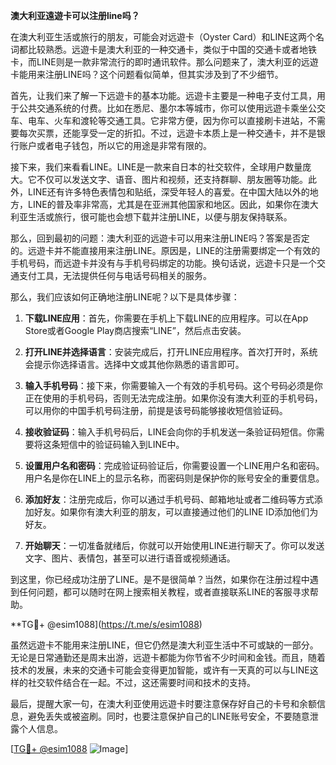**澳大利亚遠遊卡可以注册line吗？**

在澳大利亚生活或旅行的朋友，可能会对远遊卡（Oyster Card）和LINE这两个名词都比较熟悉。远遊卡是澳大利亚的一种交通卡，类似于中国的交通卡或者地铁卡，而LINE则是一款非常流行的即时通讯软件。那么问题来了，澳大利亚的远遊卡能用来注册LINE吗？这个问题看似简单，但其实涉及到了不少细节。

首先，让我们来了解一下远遊卡的基本功能。远遊卡主要是一种电子支付工具，用于公共交通系统的付费。比如在悉尼、墨尔本等城市，你可以使用远遊卡乘坐公交车、电车、火车和渡轮等交通工具。它非常方便，因为你可以直接刷卡进站，不需要每次买票，还能享受一定的折扣。不过，远遊卡本质上是一种交通卡，并不是银行账户或者电子钱包，所以它的用途是非常有限的。

接下来，我们来看看LINE。LINE是一款来自日本的社交软件，全球用户数量庞大。它不仅可以发送文字、语音、图片和视频，还支持群聊、朋友圈等功能。此外，LINE还有许多特色表情包和贴纸，深受年轻人的喜爱。在中国大陆以外的地方，LINE的普及率非常高，尤其是在亚洲其他国家和地区。因此，如果你在澳大利亚生活或旅行，很可能也会想下载并注册LINE，以便与朋友保持联系。

那么，回到最初的问题：澳大利亚的远遊卡可以用来注册LINE吗？答案是否定的。远遊卡并不能直接用来注册LINE。原因是，LINE的注册需要绑定一个有效的手机号码，而远遊卡并没有与手机号码绑定的功能。换句话说，远遊卡只是一个交通支付工具，无法提供任何与电话号码相关的服务。

那么，我们应该如何正确地注册LINE呢？以下是具体步骤：

1. **下载LINE应用**：首先，你需要在手机上下载LINE的应用程序。可以在App Store或者Google Play商店搜索“LINE”，然后点击安装。

2. **打开LINE并选择语言**：安装完成后，打开LINE应用程序。首次打开时，系统会提示你选择语言。选择中文或其他你熟悉的语言即可。

3. **输入手机号码**：接下来，你需要输入一个有效的手机号码。这个号码必须是你正在使用的手机号码，否则无法完成注册。如果你没有澳大利亚的手机号码，可以用你的中国手机号码注册，前提是该号码能够接收短信验证码。

4. **接收验证码**：输入手机号码后，LINE会向你的手机发送一条验证码短信。你需要将这条短信中的验证码输入到LINE中。

5. **设置用户名和密码**：完成验证码验证后，你需要设置一个LINE用户名和密码。用户名是你在LINE上的显示名称，而密码则是保护你的账号安全的重要信息。

6. **添加好友**：注册完成后，你可以通过手机号码、邮箱地址或者二维码等方式添加好友。如果你有澳大利亚的朋友，可以直接通过他们的LINE ID添加他们为好友。

7. **开始聊天**：一切准备就绪后，你就可以开始使用LINE进行聊天了。你可以发送文字、图片、表情包，甚至可以进行语音或视频通话。

到这里，你已经成功注册了LINE。是不是很简单？当然，如果你在注册过程中遇到任何问题，都可以随时在网上搜索相关教程，或者直接联系LINE的客服寻求帮助。

**TG💪+ @esim1088](https://t.me/s/esim1088)

虽然远遊卡不能用来注册LINE，但它仍然是澳大利亚生活中不可或缺的一部分。无论是日常通勤还是周末出游，远遊卡都能为你节省不少时间和金钱。而且，随着技术的发展，未来的交通卡可能会变得更加智能，或许有一天真的可以与LINE这样的社交软件结合在一起。不过，这还需要时间和技术的支持。

最后，提醒大家一句，在澳大利亚使用远遊卡时要注意保存好自己的卡号和余额信息，避免丢失或被盗刷。同时，也要注意保护自己的LINE账号安全，不要随意泄露个人信息。

[[TG💪+ @esim1088](https://t.me/s/esim1088) ![Image](https://i.postimg.cc/4NQfJmqS/Snipaste-2025-05-13-00-14-12.png)]